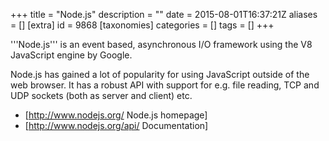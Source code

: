 +++
title = "Node.js"
description = ""
date = 2015-08-01T16:37:21Z
aliases = []
[extra]
id = 9868
[taxonomies]
categories = []
tags = []
+++


'''Node.js''' is an event based, asynchronous I/O framework using the V8 JavaScript engine by Google.

Node.js has gained a lot of popularity for using JavaScript outside of the web browser. It has a robust API with support for e.g. file reading, TCP and UDP sockets (both as server and client) etc.

* [http://www.nodejs.org/ Node.js homepage]
* [http://www.nodejs.org/api/ Documentation]
